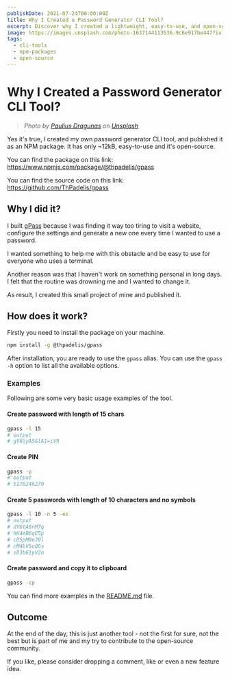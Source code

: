 ```yaml
---
publishDate: 2021-07-24T00:00:00Z
title: Why I Created a Password Generator CLI Tool?
excerpt: Discover why I created a lightweight, easy-to-use, and open-source password generator CLI tool, published as an NPM package. Learn about its features, benefits, and how it can enhance your development workflow.
image: https://images.unsplash.com/photo-1637144113536-9c6e917be447?ixlib=rb-4.0.3&ixid=M3wxMjA3fDB8MHxwaG90by1wYWdlfHx8fGVufDB8fHx8fA%3D%3D&auto=format&fit=crop&w=1674&q=80
tags:
  - cli-tools
  - npm-packages
  - open-source
---
```


# Why I Created a Password Generator CLI Tool?

> _Photo by [Paulius Dragunas](https://unsplash.com/@paulius005) on [Unsplash](https://unsplash.com/)_

Yes it's true, I created my own password generator CLI tool, and published it as an NPM package. It has only ~12kB, easy-to-use and it's open-source.

You can find the package on this link:
https://www.npmjs.com/package/@thpadelis/gpass

You can find the source code on this link:
https://github.com/ThPadelis/gpass

## Why I did it?

I built [gPass](https://www.npmjs.com/package/@thpadelis/gpass) because I was finding it way too tiring to visit a website, configure the settings and generate a new one every time I wanted to use a password.

I wanted something to help me with this obstacle and be easy to use for everyone who uses a terminal.

Another reason was that I haven't work on something personal in long days. I felt that the routine was drowning me and I wanted to change it.

As result, I created this small project of mine and published it.

## How does it work?

Firstly you need to install the package on your machine.

```bash
npm install -g @thpadelis/gpass
```

After installation, you are ready to use the `gpass` alias. You can use the `gpass -h` option to list all the available options.

### Examples

Following are some very basic usage examples of the tool.

#### Create password with length of 15 chars

```bash
gpass -l 15
# output
# gV6|yA5&lA1=iV9
```

#### Create PIN

```bash
gpass -p
# output
# 5176246270
```

#### Create 5 passwords with length of 10 characters and no symbols

```bash
gpass -l 10 -n 5 -es
# output
# dY6tA6nM7q
# hK4eB6qE5p
# cD5pM0eJ0l
# cM4bV5uQ6s
# sD3bG1yV2n
```

#### Create password and copy it to clipboard

```bash
gpass -cp
```

You can find more examples in the [README.md](https://github.com/ThPadelis/gpass#readme) file.

## Outcome

At the end of the day, this is just another tool - not the first for sure, not the best but is part of me and my try to contribute to the open-source community.

If you like, please consider dropping a comment, like or even a new feature idea.
